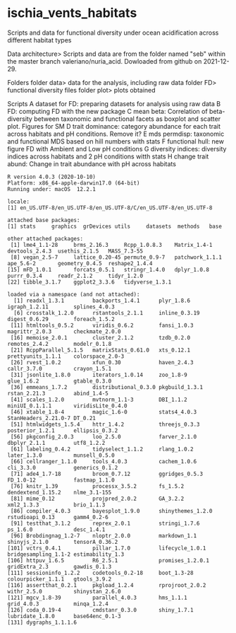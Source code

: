 # ischia_vents_habitats
Scripts and data for functional diversity under ocean acidification across different habitat types

Data architecture> Scripts and data are from the folder named "seb" within the master branch valeriano/nuria_acid. Dowloaded from github on 2021-12-29. 

Folders
folder data> data for the analysis, including raw data 
folder FD> functional diversity files
folder plot> plots obtained

Scripts
A dataset for FD: preparing datasets for analysis using raw data
B FD: computing FD with the new package
C mean beta: Correlation of beta-diversity between taxonomic and functional facets as boxplot and scatter plot. Figures for SM 
D trait dominance: category abundance for each trait across habitats and pH conditions. Remove it? 
E mds permdisp: taxonomic and functional MDS based on hill numbers with stats
F functional hull: new figure FD with Ambient and Low pH conditions
G diversity indices: diversity indices across habitats and 2 pH conditions witth stats
H change trait abund: Change in trait abundance with pH across habitats

```{Session Info, echo = T}
R version 4.0.3 (2020-10-10)
Platform: x86_64-apple-darwin17.0 (64-bit)
Running under: macOS  12.2.1

locale:
[1] en_US.UTF-8/en_US.UTF-8/en_US.UTF-8/C/en_US.UTF-8/en_US.UTF-8

attached base packages:
[1] stats     graphics  grDevices utils     datasets  methods   base     

other attached packages:
 [1] lme4_1.1-28     brms_2.16.3     Rcpp_1.0.8.3    Matrix_1.4-1    devtools_2.4.3  usethis_2.1.5   MASS_7.3-55    
 [8] vegan_2.5-7     lattice_0.20-45 permute_0.9-7   patchwork_1.1.1 ape_5.6-2       geometry_0.4.5  reshape2_1.4.4 
[15] mFD_1.0.1       forcats_0.5.1   stringr_1.4.0   dplyr_1.0.8     purrr_0.3.4     readr_2.1.2     tidyr_1.2.0    
[22] tibble_3.1.7    ggplot2_3.3.6   tidyverse_1.3.1

loaded via a namespace (and not attached):
  [1] readxl_1.3.1         backports_1.4.1      plyr_1.8.6           igraph_1.2.11        splines_4.0.3       
  [6] crosstalk_1.2.0      rstantools_2.1.1     inline_0.3.19        digest_0.6.29        foreach_1.5.2       
 [11] htmltools_0.5.2      viridis_0.6.2        fansi_1.0.3          magrittr_2.0.3       checkmate_2.0.0     
 [16] memoise_2.0.1        cluster_2.1.2        tzdb_0.2.0           remotes_2.4.2        modelr_0.1.8        
 [21] RcppParallel_5.1.5   matrixStats_0.61.0   xts_0.12.1           prettyunits_1.1.1    colorspace_2.0-3    
 [26] rvest_1.0.2          xfun_0.30            haven_2.4.3          callr_3.7.0          crayon_1.5.1        
 [31] jsonlite_1.8.0       iterators_1.0.14     zoo_1.8-9            glue_1.6.2           gtable_0.3.0        
 [36] emmeans_1.7.2        distributional_0.3.0 pkgbuild_1.3.1       rstan_2.21.3         abind_1.4-5         
 [41] scales_1.2.0         mvtnorm_1.1-3        DBI_1.1.2            miniUI_0.1.1.1       viridisLite_0.4.0   
 [46] xtable_1.8-4         magic_1.6-0          stats4_4.0.3         StanHeaders_2.21.0-7 DT_0.21             
 [51] htmlwidgets_1.5.4    httr_1.4.2           threejs_0.3.3        posterior_1.2.1      ellipsis_0.3.2      
 [56] pkgconfig_2.0.3      loo_2.5.0            farver_2.1.0         dbplyr_2.1.1         utf8_1.2.2          
 [61] labeling_0.4.2       tidyselect_1.1.2     rlang_1.0.2          later_1.3.0          munsell_0.5.0       
 [66] cellranger_1.1.0     tools_4.0.3          cachem_1.0.6         cli_3.3.0            generics_0.1.2      
 [71] ade4_1.7-18          broom_0.7.12         ggridges_0.5.3       FD_1.0-12            fastmap_1.1.0       
 [76] knitr_1.39           processx_3.5.2       fs_1.5.2             dendextend_1.15.2    nlme_3.1-155        
 [81] mime_0.12            projpred_2.0.2       GA_3.2.2             xml2_1.3.3           brio_1.1.3          
 [86] compiler_4.0.3       bayesplot_1.9.0      shinythemes_1.2.0    rstudioapi_0.13      gamm4_0.2-6         
 [91] testthat_3.1.2       reprex_2.0.1         stringi_1.7.6        ps_1.6.0             desc_1.4.1          
 [96] Brobdingnag_1.2-7    nloptr_2.0.0         markdown_1.1         shinyjs_2.1.0        tensorA_0.36.2      
[101] vctrs_0.4.1          pillar_1.7.0         lifecycle_1.0.1      bridgesampling_1.1-2 estimability_1.3    
[106] httpuv_1.6.5         R6_2.5.1             promises_1.2.0.1     gridExtra_2.3        gawdis_0.1.3        
[111] sessioninfo_1.2.2    codetools_0.2-18     boot_1.3-28          colourpicker_1.1.1   gtools_3.9.2        
[116] assertthat_0.2.1     pkgload_1.2.4        rprojroot_2.0.2      withr_2.5.0          shinystan_2.6.0     
[121] mgcv_1.8-39          parallel_4.0.3       hms_1.1.1            grid_4.0.3           minqa_1.2.4         
[126] coda_0.19-4          cmdstanr_0.3.0       shiny_1.7.1          lubridate_1.8.0      base64enc_0.1-3     
[131] dygraphs_1.1.1.6    
```